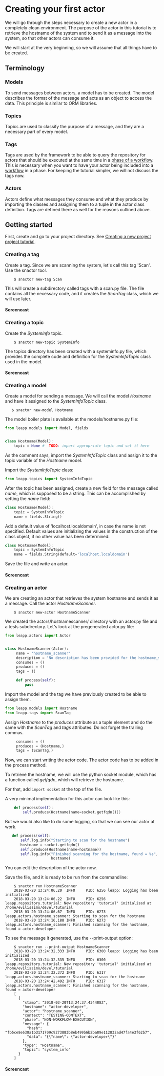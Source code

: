 # Creating your first actor

We will go through the steps necessary to create a new actor in a completely clean environment.
The purpose of the actor in this tutorial is to retrieve the hostname of the
system and to send it as a message into the system, so that other actors can consume it.

We will start at the very beginning, so we will assume that all things have to be created.

## Terminology

### Models
To send messages between actors, a model has to be created. The model describes the format of the
message and acts as an object to access the data. This principle is similar to ORM libraries.

### Topics
Topics are used to classify the purpose of a message, and they are a necessary part of every model.

### Tags
Tags are used by the framework to be able to query the repository for actors that should be
executed at the same time in a [phase of a workflow](terminlogy.html#phase). This is necessary when you want to have your actor being included into a [workflow](terminology.html#workflow) in a phase. For keeping the tutorial simpler, we will not discuss the tags now.

### Actors
Actors define what messages they consume and what they produce by importing the
classes and assigning them to a tuple in the actor class definition.
Tags are defined there as well for the reasons outlined above.


## Getting started

First, create and go to your project directory. See [Creating a new project project tutorial](create-project).

### Creating a tag

Create a tag. Since we are scanning the system, let's
call this tag 'Scan'. Use the snactor tool.

```shell
    $ snactor new-tag Scan
```

This will create a subdirectory called tags with a scan.py file. The file contains all
the necessary code, and it creates the *ScanTag* class, which we will use
later.

#### Screencast

<asciinema-player src="_static/screencasts/create-tag.json"></ascinema-player>

### Creating a topic

Create the *SystemInfo* topic.

```shell
    $ snactor new-topic SystemInfo
```

The topics directory has been created with a systeminfo.py file, which provides
the complete code and definition for the *SystemInfoTopic* class used in the model.

#### Screencast

<asciinema-player src="_static/screencasts/create-topic.json"></ascinema-player>

### Creating a model

Create a model for sending a message. We will call the
model *Hostname* and have it assigned to the *SystemInfoTopic* class.

```shell
   $ snactor new-model Hostname
```

The model boiler plate is available at the models/hostname.py file:

```python
from leapp.models import Model, fields


class Hostname(Model):
    topic = None #  TODO: import appropriate topic and set it here
```

As the comment says, import the *SystemInfoTopic* class and assign it to
the topic variable of the *Hostname* model.

Import the *SystemInfoTopic* class:
```python
from leapp.topics import SystemInfoTopic
```

After the topic has been assigned, create a new field for the message
called *name*, which is supposed to be a string. This can be accomplished by
setting the *name* field:

```python
class Hostname(Model):
    topic = SystemInfoTopic
    name = fields.String()
```

Add a default value of 'localhost.localdomain', in case the name
is not specified. Default values are initializing the values in the
construction of the class object, if no other value has been determined.

```python
class Hostname(Model):
    topic = SystemInfoTopic
    name = fields.String(default='localhost.localdomain')
```

Save the file and write an actor.

#### Screencast

<asciinema-player src="_static/screencasts/create-model.json"></ascinema-player>


### Creating an actor

We are creating an actor
that retrieves the system hostname and sends it as a message.
Call the actor *HostnameScanner*.

```shell
    $ snactor new-actor HostnameScanner
```

We created the actors/hostnamescanner/ directory with an actor.py file
and a tests subdirectory. Let's look at the pregenerated actor.py file:

```python
from leapp.actors import Actor


class HostnameScanner(Actor):
     name = 'hostname_scanner'
     description = 'No description has been provided for the hostname_scanner actor.'
     consumes = ()
     produces = ()
     tags = ()

     def process(self):
         pass
```

Import the model and the tag we have previously created to
be able to assign them.

```python
from leapp.models import Hostname
from leapp.tags import ScanTag
```

Assign *Hostname* to the *produces* attribute as a tuple element and
do the same with the *ScanTag* and *tags* attributes.
Do not forget the trailing commas.

```python
     consumes = ()
     produces = (Hostname,)
     tags = (ScanTag,)
```

Now, we can start writing the actor code. The actor code has to be added
in the process method.

To retrieve the hostname, we will use the python socket module, which has
a function called *getfqdn*, which will retrieve the hostname.

For that, add `import socket` at the top of the file.

A very minimal implementation for this actor can look like this:

```python
    def process(self):
        self.produce(Hostname(name=socket.getfqdn()))
```

But we would also like to do some logging, so that we can see our actor at work.

```python
   def process(self):
       self.log.info("Starting to scan for the hostname")
       hostname = socket.getfqdn()
       self.produce(Hostname(name=hostname))
       self.log.info("Finished scanning for the hostname, found = %s",
                     hostname)
```

You can edit the description of the actor now.

Save the file, and it is ready to be run from the commandline:

```shell
	$ snactor run HostnameScanner
    2018-03-20 13:24:06.20  INFO     PID: 6256 leapp: Logging has been initialized
    2018-03-20 13:24:06.22  INFO     PID: 6256 leapp.repository.tutorial: New repository 'tutorial' initialized at /home/evilissimo/devel/tutorial
    2018-03-20 13:24:06.67  INFO     PID: 6273 leapp.actors.hostname_scanner: Starting to scan for the hostname
    2018-03-20 13:24:16.188 INFO     PID: 6273 leapp.actors.hostname_scanner: Finished scanning for the hostname, found = actor-developer
```

To see the message it generated, use the --print-output option:

```shell
	$ snactor run --print-output HostnameScanner
	2018-03-20 13:24:32.333 INFO     PID: 6300 leapp: Logging has been initialized
	2018-03-20 13:24:32.335 INFO     PID: 6300 leapp.repository.tutorial: New repository 'tutorial' initialized at /home/evilissimo/devel/tutorial
	2018-03-20 13:24:32.372 INFO     PID: 6317 leapp.actors.hostname_scanner: Starting to scan for the hostname
	2018-03-20 13:24:42.492 INFO     PID: 6317 leapp.actors.hostname_scanner: Finished scanning for the hostname, found = actor-developer
	[
	  {
		"stamp": "2018-03-20T13:24:37.434408Z",
		"hostname": "actor-developer",
		"actor": "hostname_scanner",
		"context": "TESTING-CONTEXT",
		"phase": "NON-WORKFLOW-EXECUTION",
		"message": {
		  "hash": "fb5ce8e630a1b3171709c9273883b8eb499b6b2ba09e112832ad47fa4e3f62b7",
		  "data": "{\"name\": \"actor-developer\"}"
		},
		"type": "Hostname",
		"topic": "system_info"
	  }
	]
```

#### Screencast

<asciinema-player src="_static/screencasts/create-actor.json"></ascinema-player>


